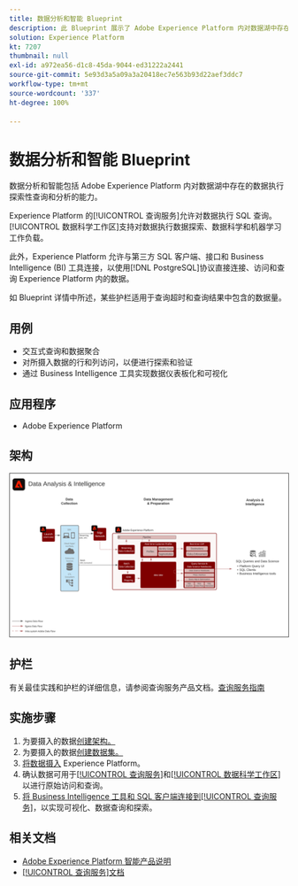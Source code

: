 ```yaml
---
title: 数据分析和智能 Blueprint
description: 此 Blueprint 展示了 Adobe Experience Platform 内对数据湖中存在的数据执行探索性查询和分析的能力。
solution: Experience Platform
kt: 7207
thumbnail: null
exl-id: a972ea56-d1c8-45da-9044-ed31222a2441
source-git-commit: 5e93d3a5a09a3a20418ec7e563b93d22aef3ddc7
workflow-type: tm+mt
source-wordcount: '337'
ht-degree: 100%

---
```


# 数据分析和智能 Blueprint

数据分析和智能包括 Adobe Experience Platform 内对数据湖中存在的数据执行探索性查询和分析的能力。

Experience Platform 的[!UICONTROL 查询服务]允许对数据执行 SQL 查询。[!UICONTROL 数据科学工作区]支持对数据执行数据探索、数据科学和机器学习工作负载。

此外，Experience Platform 允许与第三方 SQL 客户端、接口和 Business Intelligence (BI) 工具连接，以使用[!DNL PostgreSQL]协议直接连接、访问和查询 Experience Platform 内的数据。

如 Blueprint 详情中所述，某些护栏适用于查询超时和查询结果中包含的数据量。

## 用例

* 交互式查询和数据聚合
* 对所摄入数据的行和列访问，以便进行探索和验证
* 通过 Business Intelligence 工具实现数据仪表板化和可视化

## 应用程序

* Adobe Experience Platform    

## 架构

<img src="assets/data_exploration.svg" alt="企业数据探索和报告 Blueprint 的参考架构" style="border:1px solid #4a4a4a" />

## 护栏

有关最佳实践和护栏的详细信息，请参阅查询服务产品文档。[查询服务指南](https://experienceleague.adobe.com/docs/experience-platform/query/best-practices/writing-queries.html?lang=zh-Hans#best-practices)

## 实施步骤

1. 为要摄入的数据[创建架构。](https://experienceleague.adobe.com/?recommended=ExperiencePlatform-D-1-2021.1.xdm)
1. 为要摄入的数据[创建数据集。](https://experienceleague.adobe.com/docs/platform-learn/tutorials/data-ingestion/create-datasets-and-ingest-data.html?lang=zh-Hans)
1. [将数据摄入](https://experienceleague.adobe.com/?recommended=ExperiencePlatform-D-1-2020.1.dataingestion&amp;lang=zh-Hans) Experience Platform。
1. 确认数据可用于[[!UICONTROL 查询服务]](https://experienceleague.adobe.com/docs/platform-learn/tutorials/queries/explore-data.html?lang=zh-Hans)和[[!UICONTROL 数据科学工作区]](https://experienceleague.adobe.com/docs/platform-learn/tutorials/data-science-workspace/load-data-in-jupyterlab-notebooks.html?lang=zh-Hans)以进行原始访问和查询。
1. [将 Business Intelligence 工具和 SQL 客户端连接到[!UICONTROL 查询服务]](https://experienceleague.adobe.com/?recommended=ExperiencePlatform-D-1-2021.1.qsvc.dash)，以实现可视化、数据查询和探索。

## 相关文档

* [Adobe Experience Platform 智能产品说明](https://helpx.adobe.com/cn/legal/product-descriptions/adobe-experience-platform-intelligence---product-description.html)
* [[!UICONTROL 查询服务]文档](https://experienceleague.adobe.com/docs/experience-platform/query/home.html?lang=zh-Hans)
